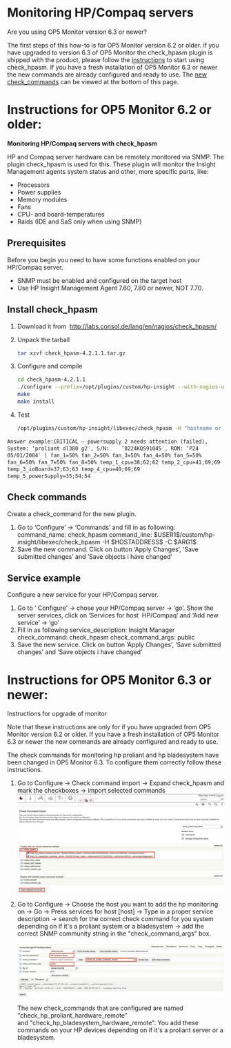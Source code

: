 # Monitoring HP/Compaq servers

Are you using OP5 Monitor version 6.3 or newer?

The first steps of this how-to is for OP5 Monitor version 6.2 or older. if you have upgraded to version 6.3 of OP5 Monitor the check\_hpasm plugin is shipped with the product, please follow the [instructions](#MonitoringHP/Compaqservers-instructions6.3) to start using check\_hpasm. If you have a fresh installation of OP5 Monitor 6.3 or newer the new commands are already configured and ready to use. The [new check\_commands](#MonitoringHP/Compaqservers-new-services) can be viewed at the bottom of this page.

# Instructions for OP5 Monitor 6.2 or older:

**Monitoring HP/Compaq servers with check\_hpasm**

HP and Compaq server hardware can be remotely monitored via SNMP. The plugin check\_hpasm is used for this. These plugin will monitor the Insight Management agents system status and other, more specific parts, like:

-   Processors
-   Power supplies
-   Memory modules
-   Fans
-   CPU- and board-temperatures
-   Raids (IDE and SaS only when using SNMP)

## **Prerequisites**

Before you begin you need to have some functions enabled on your HP/Compaq server.

-   SNMP must be enabled and configured on the target host
-   Use HP Insight Management Agent 7.60, 7.80 or newer, NOT 7.70.

## **Install check\_hpasm**

1.  Download it from  <http://labs.consol.de/lang/en/nagios/check_hpasm/>
2.  Unpack the tarball

    ``` {.bash data-syntaxhighlighter-params="brush: bash; gutter: false; theme: Confluence" data-theme="Confluence" style="brush: bash; gutter: false; theme: Confluence"}
    tar xzvf check_hpasm-4.2.1.1.tar.gz
    ```

3.  Configure and compile

    ``` {.bash data-syntaxhighlighter-params="brush: bash; gutter: false; theme: Confluence" data-theme="Confluence" style="brush: bash; gutter: false; theme: Confluence"}
    cd check_hpasm-4.2.1.1
    ./configure --prefix=/opt/plugins/custom/hp-insight --with-nagios-user=monitor --with-nagios-group=users --enable-perfdata
    make
    make install
    ```

4.  Test

    ``` {.bash data-syntaxhighlighter-params="brush: bash; gutter: false; theme: Confluence" data-theme="Confluence" style="brush: bash; gutter: false; theme: Confluence"}
    /opt/plugins/custom/hp-insight/libexec/check_hpasm -H "hostname or IP" -C public
    ```

<!-- -->

    Answer example:CRITICAL – powersupply 2 needs attention (failed), System: ‘proliant dl380 g2′, S/N:    ’8224KQS91045′, ROM: ‘P24 05/01/2004′ | fan_1=50% fan_2=50% fan_3=50% fan_4=50% fan_5=50% fan_6=50% fan_7=50% fan_8=50% temp_1_cpu=38;62;62 temp_2_cpu=41;69;69 temp_3_ioBoard=37;63;63 temp_4_cpu=40;69;69 temp_5_powerSupply=35;54;54

## **Check commands**

Create a check\_command for the new plugin.

1.  Go to ‘Configure’ → ‘Commands’ and fill in as following:
    command\_name: check\_hpasm
    command\_line: \$USER1\$/custom/hp-insight/libexec/check\_hpasm -H \$HOSTADDRESS\$ -C \$ARG1\$
2.  Save the new command. Click on button ‘Apply Changes’, ‘Save submitted changes’ and ‘Save objects i have changed’

## **Service example**

Configure a new service for your HP/Compaq server.

1.  Go to ‘ Configure’ → chose your HP/Compaq server → ‘go’. Show the server services, click on ‘Services for host  HP/Compaq’ and ‘Add new service’ → ‘go’
2.  Fill in as following
    service\_description: Insight Manager
    check\_command: check\_hpasm
    check\_command\_args: public
3.  Save the new service. Click on button ‘Apply Changes’, ‘Save submitted changes’ and ‘Save objects i have changed’

# Instructions for OP5 Monitor 6.3 or newer:

Instructions for upgrade of monitor

Note that these instructions are only for if you have upgraded from OP5 Monitor version 6.2 or older. If you have a fresh installation of OP5 Monitor 6.3 or newer the new commands are already configured and ready to use.

The check commands for monitoring hp proliant and hp bladesystem have been changed in OP5 Monitor 6.3. To configure them correctly follow these instructions.

1.  Go to Configure -\> Check command import -\> Expand check\_hpasm and mark the checkboxes -\> import selected commands
    ![](attachments/688606/6422588.png)
2.  Go to Configure -\> Choose the host you want to add the hp monitoring on -\> Go -\> Press services for host [host] -\> Type in a proper service description -\> search for the correct check command for you system depending on if it's a proliant system or a bladesystem -\> add the correct SNMP community string in the "check\_command\_args" box. 

    ![](attachments/688606/6422587.png)

    The new check\_commands that are configured are named "check\_hp\_proliant\_hardware\_remote" and "check\_hp\_bladesystem\_hardware\_remote". You add these commands on your HP devices depending on if it's a proliant server or a bladesystem.


